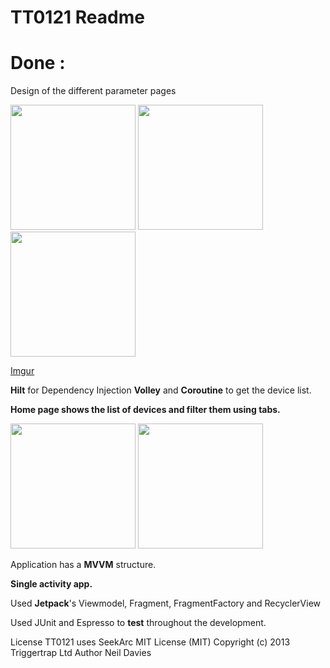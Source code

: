 # TT0121 Readme
# Done :

Design of the different parameter pages

<img src="https://i.imgur.com/v9uWUff.png" width="200">
<img src="https://i.imgur.com/P5aLHWh.png" width="200">
<img src="https://i.imgur.com/WsZ0EQH.png" width="200">

[Imgur](https://imgur.com/HqDPcPN)

**Hilt** for Dependency Injection
**Volley** and **Coroutine** to get the device list.

**Home page shows the list of devices and filter them using tabs.**

<img src="https://i.imgur.com/3KbxZYO.png" width="200">

<img src="https://i.imgur.com/KAmEJU9.png" width="200">



Application has a **MVVM** structure.

**Single activity app.**

Used **Jetpack**'s Viewmodel, Fragment, FragmentFactory and RecyclerView

Used JUnit and Espresso to **test** throughout the development.



License
TT0121 uses SeekArc MIT License (MIT) Copyright (c) 2013 Triggertrap Ltd Author Neil Davies
